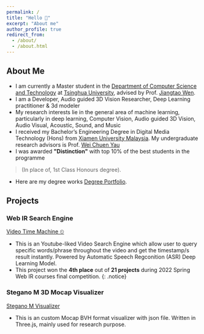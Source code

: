 ```yaml
---
permalink: /
title: "Hello 👋"
excerpt: "About me"
author_profile: true
redirect_from: 
  - /about/
  - /about.html
---
```


## About Me
* I am currently a Master student in the [Department of Computer Science and Technology](https://www.cs.tsinghua.edu.cn/csen/) at [Tsinghua University](https://www.tsinghua.edu.cn/en/), advised by Prof. [Jiangtao Wen](https://ieeexplore.ieee.org/author/37291696100).
* I am a Developer, Audio guided 3D Vision Researcher, Deep Learning practitioner & 3d modeler
* My research interests lie in the general area of machine learning, particularly in deep learning, Computer Vision, Audio guided 3D Vision, Audio Visual, Acoustic, Sound, and Music
* I received my Bachelor’s Engineering Degree in Digital Media Technology (Hons) from [Xiamen University Malaysia](https://www.xmu.edu.my). My undergraduate research advisors is Prof. [Wei Chuen Yau](https://ieeexplore.ieee.org/author/37667757400)
* I was awarded **"Distinction"** with top 10% of the best students in the programme 
> (In place of, 1st Class Honours degree). 
* Here are my degree works [Degree Portfolio](https://qiwen98.github.io/files/Portfolio_2020(mini).pdf "Degree Portfilio").


## Projects
### Web IR Search Engine
[Video Time Machine ⏲](https://share.streamlit.io/qiwen98/webir/main.py/)
* This is an Youtube-liked Video Search Engine which allow user to query specific words/phrase throughout the video and get the timestamp/s result instantly. Powered by Automatic Speech Regconition (ASR) Deep Learning Model. 
* This project won the **4th place** out of **21 projects** during 2022 Spring Web IR courses final competition. {: .notice}

### Stegano M 3D Mocap Visualizer  
[Stegano M Visualizer](https://qiwen98.github.io/Stegano_M_Vis/)
* This is an custom Mocap BVH format visualizer with json file. Written in Three.js, mainly used for research purpose.

